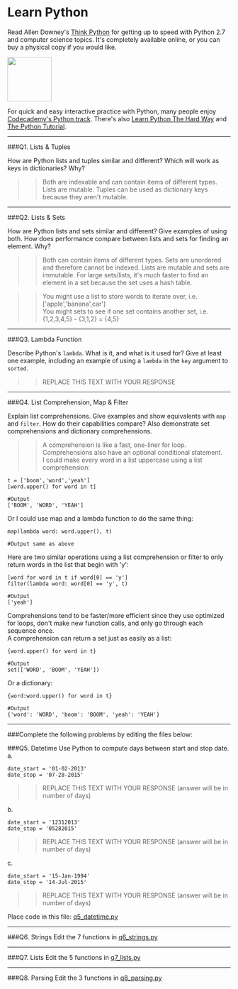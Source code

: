 # Learn Python

Read Allen Downey's [Think Python](http://www.greenteapress.com/thinkpython/) for getting up to speed with Python 2.7 and computer science topics. It's completely available online, or you can buy a physical copy if you would like.

<a href="http://www.greenteapress.com/thinkpython/"><img src="img/think_python.png" style="width: 100px;" target="_blank"></a>

For quick and easy interactive practice with Python, many people enjoy [Codecademy's Python track](http://www.codecademy.com/en/tracks/python). There's also [Learn Python The Hard Way](http://learnpythonthehardway.org/book/) and [The Python Tutorial](https://docs.python.org/2/tutorial/).

---

###Q1. Lists &amp; Tuples

How are Python lists and tuples similar and different? Which will work as keys in dictionaries? Why?

>> Both are indexable and can contain items of different types. Lists are mutable. Tuples can be used as dictionary keys because they aren't mutable.

---

###Q2. Lists &amp; Sets

How are Python lists and sets similar and different? Give examples of using both. How does performance compare between lists and sets for finding an element. Why?

>> Both can contain items of different types. Sets are unordered and therefore cannot be indexed. Lists are mutable and sets are immutable. For large sets/lists, it's much faster to find an element in a set because the set uses a hash table.

>>You might use a list to store words to iterate over, i.e. ['apple','banana',car']  
>>You might sets to see if one set contains another set, i.e. {1,2,3,4,5} - {3,1,2} = {4,5}

---

###Q3. Lambda Function

Describe Python's `lambda`. What is it, and what is it used for? Give at least one example, including an example of using a `lambda` in the `key` argument to `sorted`.

>> REPLACE THIS TEXT WITH YOUR RESPONSE

---

###Q4. List Comprehension, Map &amp; Filter

Explain list comprehensions. Give examples and show equivalents with `map` and `filter`. How do their capabilities compare? Also demonstrate set comprehensions and dictionary comprehensions.

>> A comprehension is like a fast, one-liner for loop. Comprehensions also have an optional conditional statement.  
I could make every word in a list uppercase using a list comprehension:

```
t = ['boom','word','yeah']
[word.upper() for word in t]

#Output
['BOOM', 'WORD', 'YEAH']
```
Or I could use map and a lambda function to do the same thing:

```
map(lambda word: word.upper(), t)

#Output same as above
```
Here are two similar operations using a list comprehension or filter to only return words in the list that begin with 'y':

```
[word for word in t if word[0] == 'y']
filter(lambda word: word[0] == 'y', t)

#Output
['yeah']
```
Comprehensions tend to be faster/more efficient since they use optimized for loops, don't make new function calls, and only go through each sequence once.  
A comprehension can return a set just as easily as a list:
```
{word.upper() for word in t}

#Output
set(['WORD', 'BOOM', 'YEAH'])
```
Or a dictionary:
```
{word:word.upper() for word in t}

#Output
{'word': 'WORD', 'boom': 'BOOM', 'yeah': 'YEAH'}
```
---

###Complete the following problems by editing the files below:

###Q5. Datetime
Use Python to compute days between start and stop date.   
a.  

```
date_start = '01-02-2013'    
date_stop = '07-28-2015'
```

>> REPLACE THIS TEXT WITH YOUR RESPONSE (answer will be in number of days)

b.  
```
date_start = '12312013'  
date_stop = '05282015'  
```

>> REPLACE THIS TEXT WITH YOUR RESPONSE (answer will be in number of days)

c.  
```
date_start = '15-Jan-1994'      
date_stop = '14-Jul-2015'  
```

>> REPLACE THIS TEXT WITH YOUR RESPONSE  (answer will be in number of days)

Place code in this file: [q5_datetime.py](python/q5_datetime.py)

---

###Q6. Strings
Edit the 7 functions in [q6_strings.py](python/q6_strings.py)

---

###Q7. Lists
Edit the 5 functions in [q7_lists.py](python/q7_lists.py)

---

###Q8. Parsing
Edit the 3 functions in [q8_parsing.py](python/q8_parsing.py)





